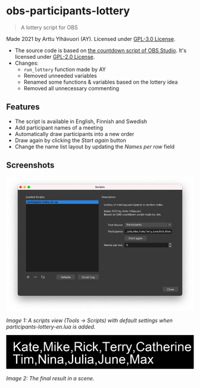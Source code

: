 # obs-participants-lottery

> A lottery script for OBS

Made 2021 by Arttu Ylhävuori (AY). Licensed under [GPL-3.0 License](https://github.com/areee/obs-participants-lottery/blob/main/LICENSE).

- The source code is based on [the countdown script of OBS Studio](https://github.com/obsproject/obs-studio/blob/master/UI/frontend-plugins/frontend-tools/data/scripts/countdown.lua). It's licensed under [GPL-2.0 License](https://github.com/obsproject/obs-studio/blob/master/COPYING).
- Changes:
  - `run_lottery` function made by AY
  - Removed unneeded variables
  - Renamed some functions & variables based on the lottery idea
  - Removed all unnecessary commenting

## Features

- The script is available in English, Finnish and Swedish
- Add participant names of a meeting
- Automatically draw participants into a new order
- Draw again by clicking the _Start again_ button
- Change the name list layout by updating the _Names per row_ field

## Screenshots

![A scripts view in OBS showing a loaded participants lottery file.](https://raw.githubusercontent.com/areee/obs-participants-lottery/main/screenshots/image1.png)

_Image 1: A scripts view (Tools -> Scripts) with default settings when participants-lottery-en.lua is added._

![Example names shown as an output in OBS scene.](https://raw.githubusercontent.com/areee/obs-participants-lottery/main/screenshots/image2.png)

_Image 2: The final result in a scene._
